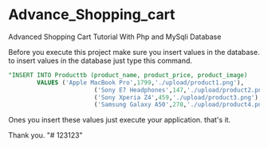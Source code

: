 # Advance_Shopping_cart
Advanced Shopping Cart Tutorial With Php and MySqli Database

Before you execute this project make sure you insert values in the database.
to insert values in the database just type this command.

```sql
"INSERT INTO Producttb (product_name, product_price, product_image)
        VALUES ('Apple MacBook Pro',1799,'./upload/product1.png'),
                        ('Sony E7 Headphones',147,'./upload/product2.png'),
                        ('Sony Xperia Z4',459,'./upload/product3.png'),
                        ('Samsung Galaxy A50',278,'./upload/product4.png')";
```

Ones you insert these values just execute your application.
that's it.

Thank you.
"# 123123" 
